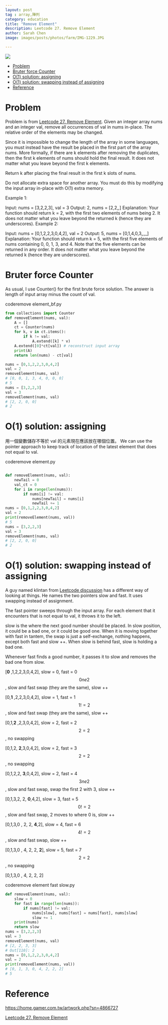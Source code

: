 ```yaml
---
layout: post
tag : array,陣列
category: education
title: "Remove Element"
description: Leetcode 27. Remove Element
author: Sarah Chen
image: images/posts/photos/farm/IMG-1229.JPG

---
```

![](../images/posts/photos/farm/IMG-1229.JPG)
- [Problem](#problem)
- [Bruter force Counter](#bruter-force-counter)
- [O(1) solution: assigning](#o1-solution-assigning)
- [O(1) solution: swapping instead of assigning](#o1-solution-swapping-instead-of-assigning)
- [Reference](#reference)

# Problem 

Problem is from [Leetcode 27. Remove Element](https://leetcode.com/problems/remove-element/).
Given an integer array nums and an integer val, remove all occurrences of val in nums in-place. The relative order of the elements may be changed.

Since it is impossible to change the length of the array in some languages, you must instead have the result be placed in the first part of the array nums. More formally, if there are k elements after removing the duplicates, then the first k elements of nums should hold the final result. It does not matter what you leave beyond the first k elements.

Return k after placing the final result in the first k slots of nums.

Do not allocate extra space for another array. You must do this by modifying the input array in-place with O(1) extra memory.

Example 1:

Input: nums = [3,2,2,3], val = 3
Output: 2, nums = [2,2,_,_]
Explanation: Your function should return k = 2, with the first two elements of nums being 2.
It does not matter what you leave beyond the returned k (hence they are underscores).
Example 2:

Input: nums = [0,1,2,2,3,0,4,2], val = 2
Output: 5, nums = [0,1,4,0,3,_,_,_]
Explanation: Your function should return k = 5, with the first five elements of nums containing 0, 0, 1, 3, and 4.
Note that the five elements can be returned in any order.
It does not matter what you leave beyond the returned k (hence they are underscores).

# Bruter force Counter
As usual, I use <span class="coding">Counter()</span> for the first brute force solution.  The answer is length of input array minus the count of val. 

<div class="code-head"><span>code</span>remove element_bf.py</div>

```py
from collections import Counter
def removeElement(nums, val):
    A = []
    ct = Counter(nums)
    for k, v in ct.items():
        if k != val:
            A.extend([k] * v)
    A.extend([0]*ct[val]) # reconstruct input array
    print(A)
    return len(nums) - ct[val]

nums = [0,1,2,2,3,0,4,2]
val = 2
removeElement(nums, val)
# [0, 0, 1, 3, 4, 0, 0, 0]
# 5
nums = [3,2,2,3]
val = 3
removeElement(nums, val)
# [2, 2, 0, 0]
# 2
```

# O(1) solution: assigning
用一個變數儲存不等於 val 的元素現在應該放在哪個位置。
We can use the pointer approach to keep track of location of the latest element that does not equal to val. 

<div class="code-head"><span>code</span>remove element.py</div>

```py

def removeElement(nums, val):
    newTail = 0
    val_ct = 0
    for i in range(len(nums)):
        if nums[i] != val:
            nums[newTail] = nums[i]
            newTail += 1
nums = [0,1,2,2,3,0,4,2]
val = 2
print(removeElement(nums, val))
# 5
nums = [3,2,2,3]
val = 3
removeElement(nums, val)
# [2, 2, 0, 0]
# 2
```

# O(1) solution: swapping instead of assigning

A guy named klintan from [Leetcode discussion](https://leetcode.com/problems/remove-element/discuss/12584/6-line-Python-solution-48-ms) has a different way of looking at things. He names the two pointers slow and fast.  It uses swapping instead of assignment. 

The <span class="coding">fast</span> pointer sweeps through the input array.  For each element that it encounters that is not equal to val, it throws it to the left.  

<span class="coding">slow</span> is the where the next good number should be placed. In <span class="coding">slow</span> position, it could be a bad one, or it could be good one. When it is moving together with fast in tantem, the swap is just a self-exchange, nothing happens, except both <span class="coding">fast</span> and <span class="coding">slow</span> ++.  When <span class="coding">slow</span> is behind <span class="coding">fast</span>, <span class="coding">slow</span> is holding a bad one.

Whenever <span class="coding">fast</span> finds a good number, it passes it to <span class="coding">slow</span> and removes the bad one from <span class="coding">slow</span>. 


[**0** ,1,2,2,3,0,4,2], slow = 0, fast = 0
$$0 ne 2$$, slow and fast swap (they are the same), slow ++

[0,**1** ,2,2,3,0,4,2], slow = 1, fast = 1
$$1 != 2$$, slow and fast swap (they are the same), slow ++

[0,1,**2** ,2,3,0,4,2], slow = 2, fast = 2
$$2 = 2$$, no swapping

[0,1,2, **2**,3,0,4,2], slow = 2, fast = 3
$$2 = 2$$, no swapping

[0,1,2,2, **3**,0,4,2], slow = 2, fast = 4
$$3 ne 2$$, slow and fast swap, swap the first 2 with 3, slow ++

[0,1,3,2, 2, **0**,4,2], slow = 3, fast = 5
$$0 != 2$$, slow and fast swap, 2 moves to where 0 is,  slow ++

[0,1,3,0 , 2, 2, **4**,2], slow = 4, fast = 6
$$4 != 2$$, slow and fast swap, slow ++

[0,1,3,0 , 4, 2, 2, **2**], slow = 5, fast = 7
$$2 = 2$$, no swapping 

[0,1,3,0 , 4, 2, 2, 2]

<div class="code-head"><span>code</span>remove element fast slow.py</div>

```py
def removeElement(nums, val):
    slow = 0
    for fast in range(len(nums)):
        if nums[fast] != val:
            nums[slow], nums[fast] = nums[fast], nums[slow]
            slow += 1
    print(nums)
    return slow
nums = [3,2,2,3]
val = 3
removeElement(nums, val)
# [2, 2, 3, 3]
# Out[110]: 2
nums = [0,1,2,2,3,0,4,2]
val = 2
print(removeElement(nums, val))
# [0, 1, 3, 0, 4, 2, 2, 2]
# 5
```

# Reference
https://home.gamer.com.tw/artwork.php?sn=4866727

[Leetcode 27. Remove Element](https://leetcode.com/problems/remove-element/)